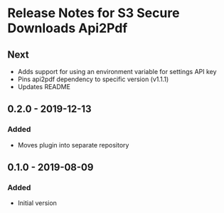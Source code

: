# Release Notes for S3 Secure Downloads Api2Pdf

## Next

- Adds support for using an environment variable for settings API key
- Pins api2pdf dependency to specific version (v1.1.1)
- Updates README

## 0.2.0 - 2019-12-13

### Added

- Moves plugin into separate repository

## 0.1.0 - 2019-08-09

### Added

- Initial version
